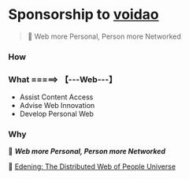 # Sponsorship to [voidao](https://github.com/voidao)

> :whale: Web more Personal, Person more Networked


### How

### What  =====> 【---Web---】

* Assist Content Access
* Advise Web Innovation
* Develop Personal Web

### Why

:whale: ***Web more Personal, Person more Networked***

:house_with_garden:  [Edening: The Distributed Web of People Universe](https://one.edening.net)
